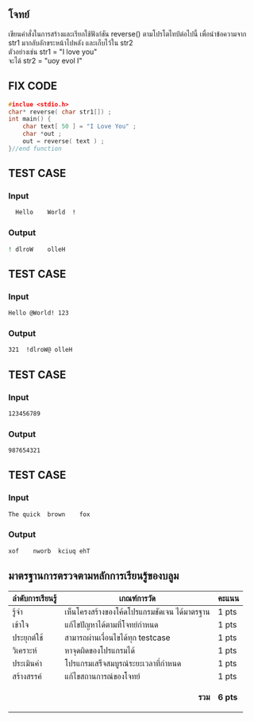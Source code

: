 ## โจทย์
เขียนคำสั่งในการสร้างและเรียกใช้ฟังก์ชัน reverse() ตามโปรโตไทป์ต่อไปนี้ เพื่อนำข้อความจาก str1 มากลับอักขระหน้าไปหลัง และเก็บไว้ใน str2
<br />ตัวอย่างเช่น str1 = "I love you"
<br />จะได้ str2 = "uoy evol I"

## FIX CODE
```c++
#inclue <stdio.h>
char* reverse( char str1[]) ;
int main() {
    char text[ 50 ] = "I Love You" ;
    char *out ;
    out = reverse( text ) ;
}//end function
```

## TEST CASE
### Input
```bash
  Hello    World  !

```
### Output
```bash
! dlroW    olleH  

```

## TEST CASE
### Input
```bash
Hello @World! 123

```
### Output
```bash
321  !dlroW@ olleH

```

## TEST CASE
### Input
```bash
123456789

```
### Output
```bash
987654321

```

## TEST CASE
### Input
```bash
The quick  brown    fox

```
### Output
```bash
xof    nworb  kciuq ehT

```

## มาตรฐานการตรวจตามหลักการเรียนรู้ของบลูม
| ลำดับการเรียนรู้ | เกณฑ์การวัด | คะแนน |
| -------- | -------- | -------- |
| รู้จำ | เห็นโครงสร้างของโค้ดโปรแกรมชัดเจน ได้มาตรฐาน | 1 pts |
| เข้าใจ | แก้ไขปัญหาได้ตามที่โจทย์กำหนด | 1 pts |
| ประยุกต์ใช้ | สามารถผ่านเงื่อนไขได้ทุก testcase | 1 pts |
| วิเคราะห์ | หาจุดผิดของโปรแกรมได้ | 1 pts |
| ประเมินค่า | โปรแกรมเสร็จสมบูรณ์ระยะเวลาที่กำหนด | 1 pts |
| สร้างสรรค์ | แก้ไขสถานการณ์ของโจทย์ | 1 pts |
||<p style='text-align: right !important;'>**รวม**</p>|**6 pts**|
